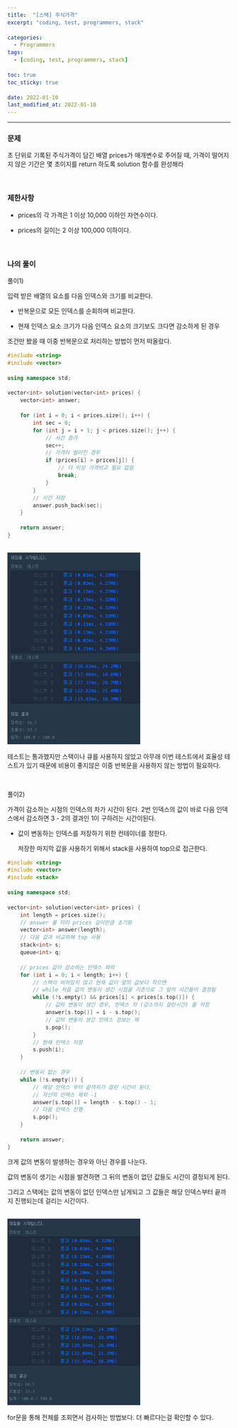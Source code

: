 ```yaml
---
title:  "[스택] 주식가격"
excerpt: "coding, test, programmers, stack"

categories: 
  - Programmers
tags:
  - [coding, test, programmers, stack]

toc: true
toc_sticky: true
 
date: 2022-01-10
last_modified_at: 2022-01-10
---  
```


***

### 문제

초 단위로 기록된 주식가격이 담긴 배열 prices가 매개변수로 주어질 때, 가격이 떨어지지 않은 기간은 몇 초이지를 return 하도록 solution 함수를 완성해라

<br>

### 제한사항

* prices의 각 가격은 1 이상 10,000 이하인 자연수이다.

* prices의 길이는 2 이상 100,000 이하이다.

<br>

### 나의 풀이

풀이1)

입력 받은 배열의 요소를 다음 인덱스와 크기를 비교한다.  

* 반복문으로 모든 인덱스를 순회하며 비교한다.

* 현재 인덱스 요소 크기가 다음 인덱스 요소의 크기보도 크다면 감소하게 된 경우

조건만 봤을 때 이중 반복문으로 처리하는 방법이 먼저 떠올랐다.  

```cpp
#include <string>
#include <vector>

using namespace std;

vector<int> solution(vector<int> prices) {
	vector<int> answer;

	for (int i = 0; i < prices.size(); i++) {
		int sec = 0;
		for (int j = i + 1; j < prices.size(); j++) {
			// 시간 증가
			sec++;
			// 가격이 떨이진 경우
			if (prices[i] > prices[j]) {
				// 더 이상 가격비교 필요 없음
				break;
			}
		}
		// 시간 저장
		answer.push_back(sec);
	}

	return answer;
}
```

<br>
<img src="/assets/images/20220110_Posting/result1.png" title="result1" width="300px">
<br>

테스트는 통과했지만 스택이나 큐를 사용하지 않았고 아무래 이번 테스트에서 효율성 테스트가 있기 때문에 비용이 좋지않은 이중 반복문을 사용하지 않는 방법이 필요하다.  

<br>

풀이2)

가격이 감소하는 시점의 인덱스의 차가 시간이 된다. 2번 인덱스의 값이 바로 다음 인덱스에서 감소하면 3 - 2의 결과인 1이 구하려는 시간이된다.  

* 값이 변동하는 인덱스를 저장하기 위한 컨테이너를 정한다. 

  저장한 마지막 값을 사용하기 위해서 stack을 사용하여 top으로 접근한다.

```cpp
#include <string>
#include <vector>
#include <stack>

using namespace std;

vector<int> solution(vector<int> prices) {
	int length = prices.size();
	// answer 를 미리 prices 길이만큼 초기화
	vector<int> answer(length);
	// 다음 값과 비교위해 top 사용
	stack<int> s;
	queue<int> q;

	// prices 값이 감소하는 인덱스 파악
	for (int i = 0; i < length; i++) {
		// 스택이 비어있지 않고 현재 값이 앞의 값보다 작으면
		// while 처음 값의 변동이 생긴 시점을 기준으로 그 앞의 시간들이 결정됨
		while (!s.empty() && prices[i] < prices[s.top()]) {
			// 값의 변동이 생긴 경우, 인덱스 차 (감소까지 걸린시간) 을 저장
			answer[s.top()] = i - s.top();
			// 값의 변동이 생긴 인덱스 정보는 제
			s.pop();
		}
		// 현재 인덱스 저장
		s.push(i);
	}

	// 변동이 없는 경우
	while (!s.empty()) {
		// 해당 인덱스 부터 끝까지가 걸린 시간이 된다.
		// 자신의 인덱스 제외 -1
		answer[s.top()] = length - s.top() - 1;
		// 다음 인덱스 진행
		s.pop();
	}

	return answer;
}
```

크게 값의 변동이 발생하는 경우와 아닌 경우를 나눈다. 

값의 변동이 생기는 시점을 발견하면 그 뒤의 변동이 없던 값들도 시간이 결정되게 된다.  

그리고 스택에는 값의 변동이 없던 인덱스만 남게되고 그 값들은 해당 인덱스부터 끝까지 진행되는데 걸리는 시간이다.

<br>
<img src="/assets/images/20220110_Posting/result2.png" title="result2" width="300px">
<br>

for문을 통해 전체를 조회면서 검사하는 방법보다. 더 빠르다는걸 확인할 수 있다.

